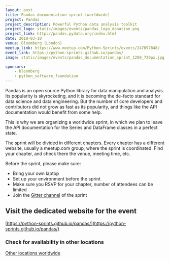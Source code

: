 ```yaml
---
layout: post
title: Pandas documentation sprint (worldwide)
project: Pandas
project_description: Powerful Python data analysis toolkit
project_logo: static/images/events/pandas_logo_donation.png
project_link: http://pandas.pydata.org/index.html
date: 2018-03-10
venue: Bloomberg (London)
meetup_link: https://www.meetup.com/Python-Sprints/events/247097848/
event_link: https://python-sprints.github.io/pandas/
image: static/images/events/pandas_documentation_sprint_1280_720px.jpg

sponsors: 
    - bloomberg
    - python_software_foundation
---
```


Pandas is an open source Python library for data manipulation and analysis. Its popularity is skyrocketing, and it is becoming the de-facto standard for data science and data engineering. But the number of core developers and contributors did not grow as fast as its popularity, and things like the API documentation would benefit from some help.

This is why we are organizing a worldwide sprint, in which we plan to leave the API documentation for the Series and DataFrame classes in a perfect state.

The sprint will be divided in different chapters. Every chapter has a different website, usually a meetup.com group, where the sprint is coordinated. Find your chapter, and check there the venue, meeting time, etc.

Before the sprint, please make sure:

- Bring your own laptop
- Set up your environment before the sprint
- Make sure you RSVP for your chapter, number of attendees can be limited
- Join the [Gitter channel](https://gitter.im/py-sprints/pandas-doc) of the sprint

## Visit the dedicated website for the event
[https://python-sprints.github.io/pandas/](https://python-sprints.github.io/pandas/)

### Check for availability in other locations
[Other locations worldwide](https://python-sprints.github.io/pandas/#location)
